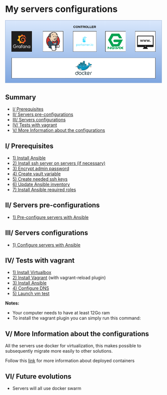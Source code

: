 # My servers configurations

<p align="center">
  <img src="docs/img/controller.png"
  alt="Controller services"/>
</p>

## Summary
- [I/ Prerequisites](#prerequisites)
- [II/ Servers pre-configurations](#servers-pre-configurations)
- [III/ Servers configurations](#servers-configurations)
- [IV/ Tests with vagrant](#tests)
- [V/ More Information about the configurations](#more-info)

<a name="prerequisites"></a>
## I/ Prerequisites
- [1) Install Ansible](https://www.ansible.com/)
- [2) Install ssh server on servers (if necessary)](docs/install-ssh.md)
- [3) Encrypt admin password](docs/encrypt-admin-password.md)
- [4) Create vault variable](docs/ansible-vault.md)
- [5) Create needed ssh keys](docs/ssh-keys.md)
- [6) Update Ansible inventory](docs/update-ansible-inventory.md)
- [7) Install Ansible required roles](docs/install-ansible-required-roles.md)

<a name="servers-pre-configurations"></a>
## II/ Servers pre-configurations
- [1) Pre-configure servers with Ansible](docs/pre-configure-servers-with-ansible.md)

<a name="servers-configurations"></a>
## III/ Servers configurations
- [1) Configure servers with Ansible](docs/configure-servers-with-ansible.md)

<a name="tests"></a>
## IV/ Tests with vagrant
- [1) Install Virtualbox](https://www.virtualbox.org/)
- [2) Install Vagrant](https://www.vagrantup.com/) (with vagrant-reload plugin)
- [3) Install Ansible](https://www.ansible.com/)
- [4) Configure DNS](docs/dns-configuration.md)
- [5) Launch vm test](docs/launch-vm.md)
 
<b> Notes:</b>
- Your computer needs to have at least 12Go ram
- To install the vagrant plugin you can simply run this command:

<a name="more-info"></a>
## V/ More Information about the configurations

All the servers use docker for virtualization, this makes possible to subsequently migrate more easily to other solutions.

Follow this [link](docs/setup-jenkins.md) for more information about deployed containers

## VI/ Future evolutions
- Servers will all use docker swarm

